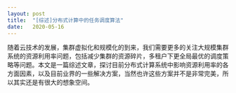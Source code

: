 ```yaml
---
layout: post
title:  "[综述]分布式计算中的任务调度算法"
date:   2020-05-16
---
```


随着云技术的发展，集群虚拟化和规模化的到来，我们需要更多的关注大规模集群系统的资源利用率问题，包括减少集群的资源碎片，多租户下更全局最优的调度策略等问题。本文是一篇综述文章，探讨目前分布式计算系统中影响资源利用率的各方面因素，以及目前业界的一些解决方案，当然也许这些方案并不是非常完美，所以其实还是有很大的想象空间。


